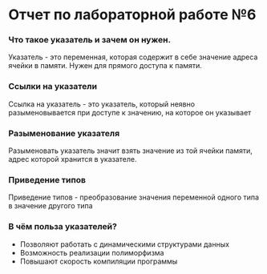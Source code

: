 # Отчет по лабораторной работе №6
### Что такое указатель и зачем он нужен.
Указатель - это переменная, которая содержит в себе значение адреса ячейки в памяти. Нужен для прямого доступа к памяти.
### Ссылки на указатели
Ссылка на указатель - это указатель, который неявно разыменовывается при доступе к значению, на которое он указывает
### Разыменование указателя
Разыменовать указатель значит взять значение из той ячейки памяти, адрес которой хранится в указателе.
### Приведение типов
Приведение типов - преобразование значения переменной одного типа в значение другого типа
### В чём польза указателей?
- Позволяют работать с динамическими структурами данных
- Возможность реализации полиморфизма
- Повышают скорость компиляции программы